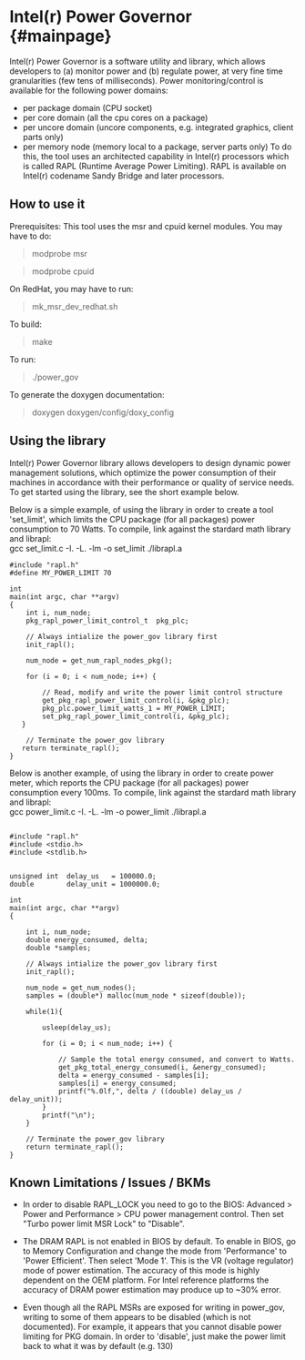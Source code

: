 Intel(r) Power Governor    {#mainpage}
=======================

Intel(r) Power Governor is a software utility and library, which allows developers 
to (a) monitor power and (b) regulate power, at very fine time granularities 
(few tens of milliseconds). Power monitoring/control is available for the 
following power domains: 
- per package domain (CPU socket)
- per core domain (all the cpu cores on a package)
- per uncore domain (uncore components, e.g. integrated graphics, client parts
  only) 
- per memory node (memory local to a package, server parts only) 
To do this, the tool uses an architected capability in
Intel(r) processors which is called RAPL (Runtime Average Power Limiting).
RAPL is available on Intel(r) codename Sandy Bridge and later processors. 


How to use it
-----------------------------------

Prerequisites: 
This tool uses the msr and cpuid kernel modules. You may have to do: 
> modprobe msr 

> modprobe cpuid 

On RedHat, you may have to run: 
> mk_msr_dev_redhat.sh

To build: 
> make

To run: 
> ./power_gov

To generate the doxygen documentation: 
> doxygen doxygen/config/doxy_config 


Using the library
-----------------------------------

Intel(r) Power Governor library allows developers to design dynamic power management
solutions, which optimize the power consumption of their machines in accordance 
with their performance or quality of service needs. 
To get started using the library, see the short example below. 

Below is a simple example, of using the library in order to create a tool 'set_limit',
which limits the CPU package (for all packages) power consumption to 70 Watts. 
To compile, link against the stardard math library and librapl:  
    gcc set_limit.c -I. -L. -lm -o set_limit ./librapl.a

~~~{.c}
#include "rapl.h"
#define MY_POWER_LIMIT 70
 
int
main(int argc, char **argv)
{
    int i, num_node;
    pkg_rapl_power_limit_control_t  pkg_plc;
     
    // Always intialize the power_gov library first
    init_rapl();

    num_node = get_num_rapl_nodes_pkg();

    for (i = 0; i < num_node; i++) {

        // Read, modify and write the power limit control structure
        get_pkg_rapl_power_limit_control(i, &pkg_plc);
        pkg_plc.power_limit_watts_1 = MY_POWER_LIMIT;
        set_pkg_rapl_power_limit_control(i, &pkg_plc);
   }

    // Terminate the power_gov library
   return terminate_rapl();
}
~~~

Below is another example, of using the library in order to create 
power meter, which reports the CPU package (for all packages) power consumption every 100ms. 
To compile, link against the stardard math library and librapl:  
    gcc power_limit.c -I. -L. -lm -o power_limit ./librapl.a

~~~{.c}

#include "rapl.h"
#include <stdio.h>
#include <stdlib.h>


unsigned int  delay_us   = 100000.0;
double        delay_unit = 1000000.0;

int
main(int argc, char **argv)
{

    int i, num_node;
    double energy_consumed, delta;
    double *samples;

    // Always intialize the power_gov library first
    init_rapl();

    num_node = get_num_nodes();
    samples = (double*) malloc(num_node * sizeof(double));

    while(1){

        usleep(delay_us);

        for (i = 0; i < num_node; i++) {

            // Sample the total energy consumed, and convert to Watts.  
            get_pkg_total_energy_consumed(i, &energy_consumed);
            delta = energy_consumed - samples[i];
            samples[i] = energy_consumed;
            printf("%.0lf,", delta / ((double) delay_us / delay_unit));
        }
        printf("\n");
    }

    // Terminate the power_gov library
    return terminate_rapl();
}
~~~

Known Limitations / Issues / BKMs
-----------------------------------

- In order to disable RAPL_LOCK you need to go to the BIOS: 
Advanced > Power and Performance > CPU power management control. 
Then set "Turbo power limit MSR Lock" to "Disable". 

- The DRAM RAPL is not enabled in BIOS by default.
To enable in BIOS, go to Memory Configuration and change the mode from
'Performance' to 'Power Efficient'. Then select 'Mode 1'. This is the 
VR (voltage regulator) mode of power estimation. The accuracy of this mode
is highly dependent on the OEM platform. For Intel reference platforms the 
accuracy of DRAM power estimation may produce up to ~30% error. 

- Even though all the RAPL MSRs are exposed for writing in power_gov, writing to 
some of them appears to be disabled (which is not documented). For example, it
appears that you cannot disable power limiting for PKG domain. In order to 
'disable', just make the power limit back to what it was by default (e.g. 130) 

 
